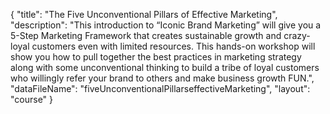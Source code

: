 {
	"title": "The Five Unconventional Pillars of Effective Marketing",
	"description": "This introduction to “Iconic Brand Marketing” will give you a 5-Step Marketing Framework that creates sustainable growth and crazy-loyal customers even with limited resources. This hands-on workshop will show you how to pull together the best practices in marketing strategy along with some unconventional thinking to build a tribe of loyal customers who willingly refer your brand to others and make business growth FUN.",
	"dataFileName": "fiveUnconventionalPillarseffectiveMarketing",
	"layout": "course"
}
